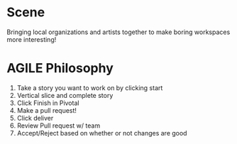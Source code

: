 # Scene
Bringing local organizations and artists together to make boring workspaces more interesting!



# AGILE Philosophy
1. Take a story you want to work on by clicking start
2. Vertical slice and complete story
3. Click Finish in Pivotal
4. Make a pull request!
5. Click deliver
6. Review Pull request w/ team
7. Accept/Reject based on whether or not changes are good
